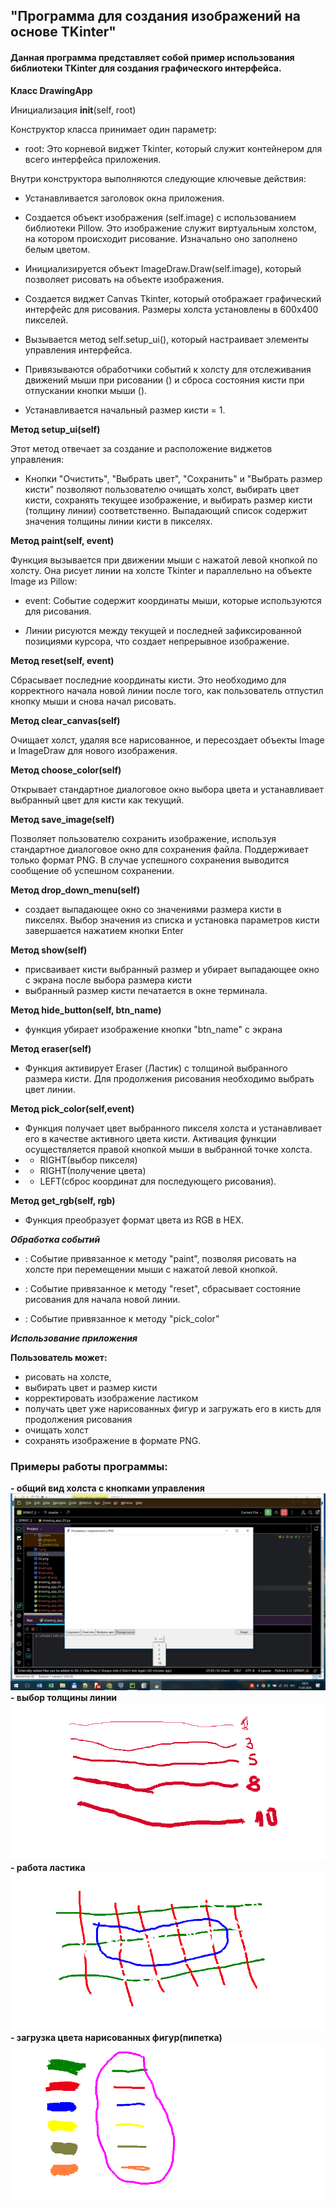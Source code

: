 ## "Программа для создания изображений на основе TKinter"

#### Данная программа представляет собой пример использования библиотеки TKinter для создания графического интерфейса.

**Класс DrawingApp**

Инициализация __init__(self, root)

Конструктор класса принимает один параметр:

- root: Это корневой виджет Tkinter, который служит контейнером для всего интерфейса приложения.

Внутри конструктора выполняются следующие ключевые действия:

- Устанавливается заголовок окна приложения.

- Создается объект изображения (self.image) с использованием библиотеки Pillow. Это изображение служит виртуальным холстом, на котором происходит рисование. Изначально оно заполнено белым цветом.

- Инициализируется объект ImageDraw.Draw(self.image), который позволяет рисовать на объекте изображения. 

- Создается виджет Canvas Tkinter, который отображает графический интерфейс для рисования. Размеры холста установлены в 600x400 пикселей.

- Вызывается метод self.setup_ui(), который настраивает элементы управления интерфейса.

- Привязываются обработчики событий к холсту для отслеживания движений мыши при рисовании () и сброса состояния кисти при отпускании кнопки мыши ().

- Устанавливается начальный размер кисти = 1.

**Метод setup_ui(self)**

Этот метод отвечает за создание и расположение виджетов управления:

- Кнопки "Очистить", "Выбрать цвет", "Сохранить" и "Выбрать размер кисти" позволяют пользователю очищать холст, выбирать цвет кисти, сохранять текущее изображение, и выбирать размер кисти (толщину линии) соответственно.
Выпадающий список  содержит значения толщины линии кисти в пикселях.

**Метод paint(self, event)**

Функция вызывается при движении мыши с нажатой левой кнопкой по холсту. Она рисует линии на холсте Tkinter и параллельно на объекте Image из Pillow:

- event: Событие содержит координаты мыши, которые используются для рисования.

- Линии рисуются между текущей и последней зафиксированной позициями курсора, что создает непрерывное изображение.

**Метод reset(self, event)**

Сбрасывает последние координаты кисти. Это необходимо для корректного начала новой линии после того, как пользователь отпустил кнопку мыши и снова начал рисовать.

**Метод clear_canvas(self)**

Очищает холст, удаляя все нарисованное, и пересоздает объекты Image и ImageDraw  для нового изображения.

**Метод choose_color(self)**

Открывает стандартное диалоговое окно выбора цвета и устанавливает выбранный цвет для кисти как текущий.

**Метод save_image(self)**

Позволяет пользователю сохранить изображение, используя стандартное диалоговое окно для сохранения файла. Поддерживает только формат PNG. В случае успешного сохранения выводится сообщение об успешном сохранении.

**Метод drop_down_menu(self)**

- создает выпадающее окно со значениями размера кисти в пикселях. 
Выбор значения из списка и установка параметров кисти
  завершается нажатием кнопки Enter

**Метод show(self)**

- присваивает кисти выбранный размер и убирает выпадающее окно с экрана
  после  выбора  размера  кисти
- выбранный  размер  кисти  печатается в окне терминала.

**Метод hide_button(self, btn_name)**

- функция убирает изображение кнопки "btn_name" с экрана

**Метод eraser(self)**
- Функция активирует Eraser (Ластик) с толщиной
выбранного  размера  кисти. Для продолжения
рисования  необходимо выбрать цвет линии.

**Метод pick_color(self,event)**
- Функция получает цвет выбранного пикселя холста
и устанавливает его в качестве активного цвета кисти.
Активация функции осуществляется правой кнопкой мыши в выбранной точке холста.
- - RIGHT(выбор пикселя) 
- - RIGHT(получение цвета)
- - LEFT(сброс координат для последующего  рисования).

**Метод get_rgb(self, rgb)**
-  Функция преобразует формат цвета из RGB в HEX.

***Обработка событий***

- : Событие привязанное к методу "paint", позволяя рисовать на холсте при перемещении мыши с нажатой левой кнопкой.

- : Событие привязанное к методу "reset", сбрасывает состояние рисования для начала новой линии.

- : Событие привязанное к методу "pick_color"

***Использование приложения***

**Пользователь может:** 
- рисовать на холсте, 
- выбирать цвет и размер кисти
- корректировать изображение ластиком
- получать цвет уже нарисованных фигур и
  загружать его в кисть для продолжения рисования
- очищать холст 
- сохранять изображение в формате PNG.

### Примеры работы программы:
**- общий вид холста с кнопками управления**
![img.png](img.png) 
**- выбор толщины линии**
![01.png](01.png)  
**- работа ластика**
![02.png](02.png)  
**- загрузка цвета нарисованных фигур(пипетка)**
![03.png](03.png)  
